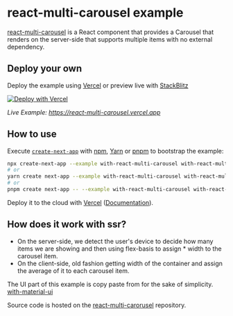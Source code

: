 # react-multi-carousel example

[react-multi-carousel](https://www.npmjs.com/package/react-multi-carousel) is a React component that provides a Carousel that renders on the server-side that supports multiple items with no external dependency.

## Deploy your own

Deploy the example using [Vercel](https://vercel.com?utm_source=github&utm_medium=readme&utm_campaign=next-example) or preview live with [StackBlitz](https://stackblitz.com/github/vercel/next.js/tree/canary/examples/with-react-multi-carousel)

[![Deploy with Vercel](https://vercel.com/button)](https://vercel.com/new/git/external?repository-url=https://github.com/vercel/next.js/tree/canary/examples/with-react-multi-carousel&project-name=with-react-multi-carousel&repository-name=with-react-multi-carousel)

_Live Example: https://react-multi-carousel.vercel.app_

## How to use

Execute [`create-next-app`](https://github.com/vercel/next.js/tree/canary/packages/create-next-app) with [npm](https://docs.npmjs.com/cli/init), [Yarn](https://yarnpkg.com/lang/en/docs/cli/create/) or [pnpm](https://pnpm.io/) to bootstrap the example:

```bash
npx create-next-app --example with-react-multi-carousel with-react-multi-carousel-app
# or
yarn create next-app --example with-react-multi-carousel with-react-multi-carousel-app
# or
pnpm create next-app -- --example with-react-multi-carousel with-react-multi-carousel-app
```

Deploy it to the cloud with [Vercel](https://vercel.com/new?utm_source=github&utm_medium=readme&utm_campaign=next-example) ([Documentation](https://nextjs.org/docs/deployment)).

## How does it work with ssr?

- On the server-side, we detect the user's device to decide how many items we are showing and then using flex-basis to assign \* width to the carousel item.
- On the client-side, old fashion getting width of the container and assign the average of it to each carousel item.

The UI part of this example is copy paste from for the sake of simplicity. [with-material-ui](https://github.com/vercel/next.js/tree/canary/examples/with-material-ui)

Source code is hosted on the [react-multi-carorusel](https://github.com/YIZHUANG/react-multi-carousel/tree/master/examples/ssr) repository.
